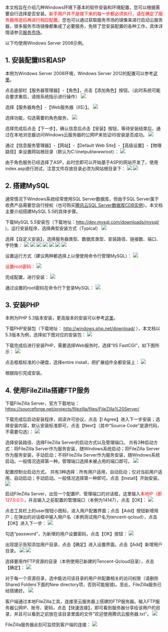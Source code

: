 本文档旨在介绍几种Windows环境下基本的软件安装和环境配置，您可以根据需要自行选择是否安装。<font color="red">新手用户并不是接下来的每一步都必须执行，请在确定了服务器用途后再进行相应配置。</font>您也可以通过获取服务市场的镜像来进行启动云服务器，很多服务市场镜像都集成了必要服务，免除了您安装配置的各种工作，具体详情请参见[服务市场](http://market.qcloud.com/?categoryId=64&page=1&orderby=2)。

以下均使用Windows Server 2008示例。
## 1. 安装配置IIS和ASP
本例为Windows Server 2008环境，Windows Server 2012的配置可以参考[这里](http://www.qcloud.com/doc/product/213/%E5%AE%89%E8%A3%85%E9%85%8D%E7%BD%AEIIS%E5%8F%8APHP#1.1.-windows2012r2.E7.89.88.E6.9C.AC.E7.A4.BA.E4.BE.8B)。

点击底部栏【服务器管理器】-【角色】，点击【添加角色】按钮。（此时系统可能会要求重启，请按系统指示进行操作）
![](//mccdn.qcloud.com/static/img/d09bb74a5baa87e31c184ec6d75cb57d/image.png)


选择【服务器角色】-【Web服务器（IIS）】。
![](//mccdn.qcloud.com/static/img/f6975a71dcaabfa18b76b0c5b0f5a8cb/image.png)

选择功能，勾选需要的角色服务，
![](//mccdn.qcloud.com/static/img/c750f9bbd9a1f2c9edfe78231d1aa758/image.png)

选择完成后点击【下一步】，确认信息后点击【安装】按钮，等待安装结束后，通过在本地浏览器访问Windows云服务器的公网IP来验证IIS安装是否成功。
![](//mccdn.qcloud.com/static/img/07a707f660f9dea79c86ed342ccb1af3/image.png)

通过【信息服务管理器】-【网站】-【Default Web Site】-【高级设置】-【物理路径】来设置网站根目录（默认为C:\inetpub\wwwroot）：
![](//mccdn.qcloud.com/static/img/03df77ba147a055bcbeeac6fe86ebe2b/image.png)

由于角色服务已经选择了ASP，此时您即可以开始基于ASP的网站开发了。使用index.asp进行测试，注意文件存放目录必须为网站根目录下：
![](//mccdn.qcloud.com/static/img/5f28c401eab2fd59719c2c43b7b7f4ca/image.png)
![](//mccdn.qcloud.com/static/img/bda072e406546f9954168c8724fcd5d1/image.png)

## 2. 搭建MySQL
通常情况下Windows系统经常使用SQL Server数据库，但由于SQL Server属于收费产品需要您自行授权（也可购买[腾讯云SQL Server数据库CDB实例](http://www.qcloud.com/product/sqlserver.html)）。本文档主要介绍搭建MySQL 5.5的具体步骤。

下载MySQL 5.5安装包（下载地址：http://dev.mysql.com/downloads/mysql/ )，运行安装程序，选择典型安装方式（Typical）
![](//mccdn.qcloud.com/static/img/96039d46303894a81b161e73a5e53f08/image.png)


选择【自定义安装】，选择服务器类型、数据库类型、安装路径、链接数、端口、字符集：
![](//mccdn.qcloud.com/static/img/850064f6ca3f34d63dbb4e1c9bb30153/image.png)
![](//mccdn.qcloud.com/static/img/899ec4ba3dfbdec9099bd23739390130/image.png)
![](//mccdn.qcloud.com/static/img/6b42170fa5fc9a1f70d39d50ce920e8f/image.png)
![](//mccdn.qcloud.com/static/img/84f139f4d0fc825adf832efa2835409f/image.png)
![](//mccdn.qcloud.com/static/img/a2ac370045e5f495b56ddb0628b9f420/image.png)
![](//mccdn.qcloud.com/static/img/e3ad54af349fee1c95951fc667ce6dd7/image.png)
![](//mccdn.qcloud.com/static/img/79cbd16767ecc0b2fa268cc025db8f8a/image.png)


设置运行方式（建议两种都选择上以便使用命令行管理MySQL）：
![](//mccdn.qcloud.com/static/img/7837ddb917b5c3244da877c79aae671e/image.png)

<font color="red">设置root密码：</font>
![](//mccdn.qcloud.com/static/img/3bb1f9bbc079fda2a5ca59ffe5060a27/image.png) 

完成配置，进行安装：
![](//mccdn.qcloud.com/static/img/3325317d0c770640f887d9e4ef274266/image.png)

通过设置的root密码在命令行下登录MySQL：
![](//mccdn.qcloud.com/static/img/24d4cee90f961ae260e34e91c051c0cc/image.png)


## 3. 安装PHP
本例为PHP 5.3版本安装，更高版本的安装可以参考[这里](http://www.qcloud.com/doc/product/213/%E5%AE%89%E8%A3%85%E9%85%8D%E7%BD%AEIIS%E5%8F%8APHP#2.2.-php-5.3.E4.B9.8B.E5.90.8E.E7.89.88.E6.9C.AC.E5.AE.89.E8.A3.85)。

下载PHP安装包（下载地址： http://windows.php.net/download/ ），本文档以5.3版本为例，选择如下图对应的安装包：
![](//mccdn.qcloud.com/static/img/fbfdc56c240c227bd9e79d23ca3f6539/image.png)

下载完成后进行安装PHP，需要选择Web服务时，选择“IIS FastCGI”，如下图所示：
![](//mccdn.qcloud.com/static/img/0766466daaa805ed4936c1479c4a1128/image.png)

点击框框标准的小硬盘，选择entire install，把扩展组件全都安装上：
![](//mccdn.qcloud.com/static/img/a59ca63ed4c1fd8a3522aa5901fc1015/image.png)

根据指引完成安装。

## 4. 使用FileZilla搭建FTP服务
下载FileZilla Server，官方下载地址：https://sourceforge.net/projects/filezilla/files/FileZilla%20Server/

下载完成后启动安装程序，阅读许可协议，点击【I Agree】进入下一步安装；选择安装内容，默认安装标准即可，点击【Next】（其中“Source Code”是源代码，不需要勾选）：
![](//mccdn.qcloud.com/static/img/c778f5e5835d7361c71726fd9c267d2b/image.jpg)

选择安装路径、选择FileZilla Server的启动方式以及管理端口。
共有3种启动方式：将FileZilla Server作为服务安装，随Windows系统启动；将FileZilla Server作为服务安装，手动启动；不将FileZilla Server作为服务安装，随Windows系统启动。一般情况选择第一种。管理端口选择未被占用的端口即可。
![](//mccdn.qcloud.com/static/img/ada799498cf21fa303680b5fbd8b71a8/image.jpg)

配置控制台启动方式。
共有3种选择：所有用户适用，自动启动；仅对当前用户适用，自动启动；手动启动。一般情况选择第一种即可。点击【Install】开始安装。
![](//mccdn.qcloud.com/static/img/c310e67a90a48fbd5dc8d2a67e4efe1b/image.jpg)

启动FileZilla Server，出现一个配置IP、管理端口的对话框，这里输入<font color="red">本地IP（即127.0.0.1）</font>，并且输入之前配置的管理端口（本例为14147），点击【OK】：
![](//mccdn.qcloud.com/static/img/e4b60a5950f6d5a1fd09480022d634b6/image.jpg)

点击工具栏上的user按钮小图标，进入用户配置界面；点击【Add】按钮新增用户；在弹出的对话框中输入用户名（本例测试用户名为tencent-qcloud），点击【OK】进入下一步：
![](//mccdn.qcloud.com/static/img/2eceb6e6481c3c8ca1b0d62f4b8fbe03/image.png)

勾选“password”，为新增的用户设置密码，点击【OK】按钮：
![](//mccdn.qcloud.com/static/img/39e8f56e2df01260aff5af866fb8b4f8/image.jpg)

出现提示告知添加用户目录，点击【确定】进入设置界面。点击【Add】新增用户目录。
![](//mccdn.qcloud.com/static/img/46e210f97c4c57a520ab7deababcafc7/image.jpg)
![](//mccdn.qcloud.com/static/img/a728994312b6c8d0fb9ed182e5131e46/image.jpg)

选择要用作FTP资源的目录（本例使用已新建的Tencent-Qcloud目录），点击【确定】：
![](//mccdn.qcloud.com/static/img/4b0710e79c9523d2e672f4ed0b7d6ce0/image.jpg)

对于每一个资源目录，选中能访问该目录的用户并配置相关的访问权限（请删除Shared Folders下面的New directory项，否则可能报错)。至此，FileZilla服务已经搭建好。
![](//mccdn.qcloud.com/static/img/627d28cfacb6a67c1fb3a027f3f1d240/image.jpg)

客户端通过本地FileZilla工具，连接至云服务器上搭建的FTP服务器。输入FTP服务器公网IP、账号、密码，点击【快速连接】，即可看到服务器分享给该用户的目录，并且可以看到之前放在该目录里面的文件“欢迎使用腾讯云服务器.txt”。
![](//mccdn.qcloud.com/static/img/fd74b176677cebc2d98fb812aec4e5be/image.png)

FileZilla服务器此刻可监控到客户端的连接：
![](//mccdn.qcloud.com/static/img/2542a78b00aaa930c92e8f8a9d88fdb1/image.jpg)
